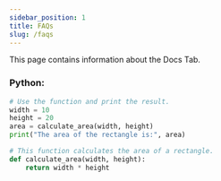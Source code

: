 ```yaml
---
sidebar_position: 1
title: FAQs
slug: /faqs
---
```


This page contains information about the Docs Tab.

### 

### Python:
```python
# Use the function and print the result.
width = 10
height = 20
area = calculate_area(width, height)
print("The area of the rectangle is:", area)

# This function calculates the area of a rectangle.
def calculate_area(width, height):
    return width * height
```